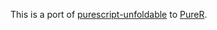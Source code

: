 This is a port of [purescript-unfoldable](https://github.com/purescript/purescript-unfoldable) to [PureR](https://github.com/jbedo/purer).
